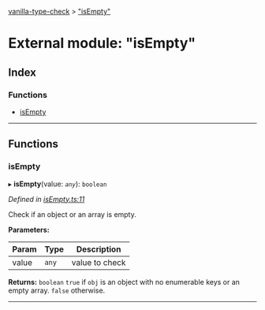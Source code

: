 [vanilla-type-check](../README.md) > ["isEmpty"](../modules/_isempty_.md)

# External module: "isEmpty"

## Index

### Functions

* [isEmpty](_isempty_.md#isempty)

---

## Functions

<a id="isempty"></a>

###  isEmpty

▸ **isEmpty**(value: *`any`*): `boolean`

*Defined in [isEmpty.ts:11](https://github.com/danikaze/npm-vanilla-type-check/blob/fa43ab6/src/isEmpty.ts#L11)*

Check if an object or an array is empty.

**Parameters:**

| Param | Type | Description |
| ------ | ------ | ------ |
| value | `any` |  value to check |

**Returns:** `boolean`
`true` if `obj` is an object with no enumerable keys or an empty array. `false` otherwise.

___

